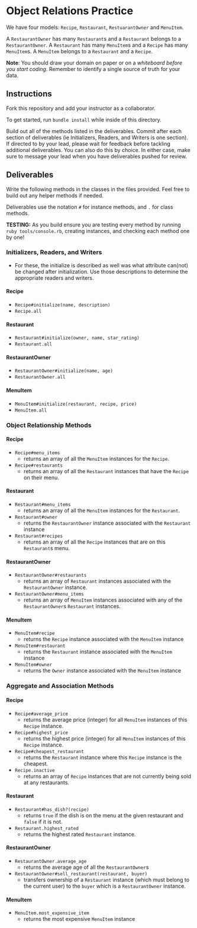 # Object Relations Practice

We have four models: `Recipe`, `Restaurant`, `RestuarantOwner` and `MenuItem`. 

A `RestaurantOwner` has many `Restaurant`s and a `Restaurant` belongs to a `RestaurantOwner`. A `Restaurant` has many `MenuItem`s and a `Recipe` has many `MenuItem`s. A `MenuItem` belongs to a `Restaurant` and a `Recipe`. 

**Note**: You should draw your domain on paper or on a *whiteboard before you start coding*. Remember to identify a single source of truth for your data.

## Instructions

Fork this repository and add your instructor as a collaborator.

To get started, run `bundle install` while inside of this directory.

Build out all of the methods listed in the deliverables. Commit after each section of deliverables (ie Initializers, Readers, and Writers is one section). If directed to by your lead, please wait for feedback before tackling additional deliverables. You can also do this by choice. In either case, make sure to message your lead when you have deliverables pushed for review. 

## Deliverables

Write the following methods in the classes in the files provided. Feel free to build out any helper methods if needed.

Deliverables use the notation `#` for instance methods, and `.` for class methods.

**TESTING:** As you build ensure you are testing every method by running `ruby tools/console.rb`, creating instances, and checking each method one by one! 

### Initializers, Readers, and Writers
- For these, the initialize is described as well was what attribute can(not) be changed after initialization. Use those descriptions to determine the appropriate readers and writers.


#### Recipe
- `Recipe#initialize(name, description)`
  <!-- - A recipe should be initialized with a `name` (string) and a `description` (string). -->
  <!-- - The name **cannot** be changed after the recipe is initialized. -->
  <!-- - The description can be changed after the recipe is initialized. -->
  <!-- - Both name and description are readable -->
- `Recipe.all`
  <!-- - Returns an array of all recipe instances that have been created. -->

#### Restaurant
- `Restaurant#initialize(owner, name, star_rating)`
  <!-- - A restaurant should be initialized with a `RestaurantOwner` instance, a `name` (string) and a `star_rating` (integer). -->
  <!-- - The name and star_rating can be changed after the restaurant is initialized. -->
  <!-- - Both name and star_rating are readable. -->
- `Restaurant.all`
  <!-- - Returns an array of all restaurant instances that have been created. -->

#### RestaurantOwner
- `RestaurantOwner#initialize(name, age)`
  <!-- - A restaurant_owner should be initialized with a `name` (string) and an `age` (integer). -->
  <!-- - The name and age can be changed after the restaurant_owner is initialized. -->
  <!-- - Both name and age are readable. -->
- `RestaurantOwner.all`
  <!-- - Returns an array of all restaurant_owner instances that have been created. -->

#### MenuItem
- `MenuItem#initialize(restaurant, recipe, price)`
  <!-- - A menu_item should be initialized with a `Restaurant` instance, a `Recipe` instance and a `price` (float). -->
  <!-- - The price can be changed after the menu_item is initialized. -->
- `MenuItem.all`
  <!-- - Returns an array of all menu_item instances that have been created. -->



### Object Relationship Methods

#### Recipe
- `Recipe#menu_items`
  - returns an array of all the `MenuItem` instances for the `Recipe`.
- `Recipe#restaurants`
  - returns an array of all the `Restaurant` instances that have the `Recipe` on their menu.

#### Restaurant
- `Restaurant#menu_items`
  - returns an array of all the `MenuItem` instances for the `Restaurant`.
- `Restaurant#owner`
  - returns the `RestaurantOwner` instance associated with the `Restaurant` instance
- `Restaurant#recipes`
  - returns an array of all the `Recipe` instances that are on this `Restaurant`s menu.

#### RestaurantOwner
- `RestaurantOwner#restaurants`
  - returns an array of `Restaurant` instances associated with the `RestaurantOwner` instance.
- `RestaurantOwner#menu_items`
  - returns an array of `MenuItem` instances associated with any of the `RestaurantOwner`s `Restaurant` instances.

#### MenuItem
- `MenuItem#recipe`
  - returns the `Recipe` instance associated with the `MenuItem` instance
- `MenuItem#restaurant`
  - returns the `Restaurant` instance associated with the `MenuItem` instance
- `MenuItem#owner`
  - returns the `Owner` instance associated with the `MenuItem` instance



### Aggregate and Association Methods

#### Recipe
- `Recipe#average_price`
    - returns the average price (integer) for all `MenuItem` instances of this `Recipe` instance. 
- `Recipe#highest_price`
  - returns the highest price (integer) for all `MenuItem` instances of this `Recipe` instance. 
- `Recipe#cheapest_restaurant`
  - returns the `Restaurant` instance where this `Recipe` instance is the cheapest. 
- `Recipe.inactive`
  - returns an array of `Recipe` instances that are not currently being sold at any restaurants.

#### Restaurant
- `Restaurant#has_dish?(recipe)`
    - returns `true` if the dish is on the menu at the given restaurant and `false` if it is not. 
- `Restaurant.highest_rated`
    - returns the highest rated `Restaurant` instance.

#### RestaurantOwner
- `RestaurantOwner.average_age`
  - returns the average age of all the `RestaurantOwner`s
- `RestaurantOwner#sell_restaurant(restaurant, buyer)`
  - transfers ownership of a `Restaurant` instance (which must belong to the current user) to the `buyer` which is a `RestaurantOwner` instance. 

#### MenuItem
- `MenuItem.most_expensive_item`
    - returns the most expensive `MenuItem` instance



 







